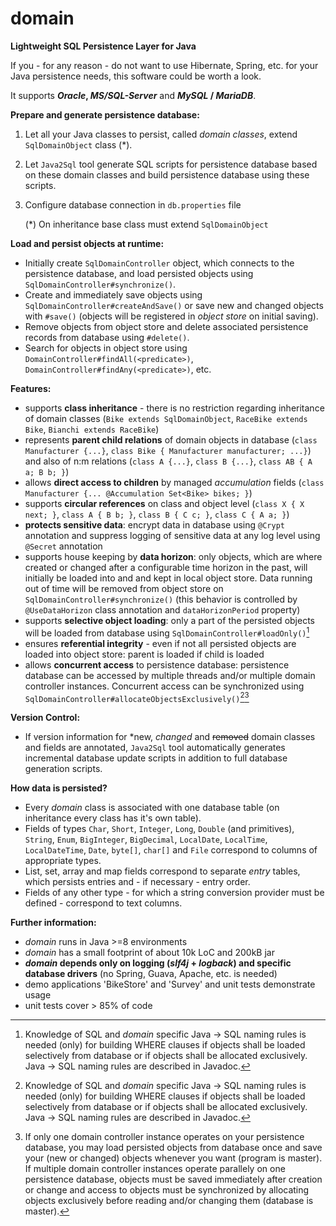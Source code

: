 # domain
**Lightweight SQL Persistence Layer for Java**

If you - for any reason - do not want to use Hibernate, Spring, etc. for your Java persistence needs, this software could be worth a look. 

It supports ***Oracle*, *MS/SQL-Server*** and ***MySQL* / *MariaDB***.

**Prepare and generate persistence database:**

1. Let all your Java classes to persist, called *domain classes*, extend `SqlDomainObject` class (*). 
2. Let `Java2Sql` tool generate SQL scripts for persistence database based on these domain classes and build persistence database using these scripts.
3. Configure database connection in `db.properties` file
   
   (*) On inheritance base class must extend `SqlDomainObject`

**Load and persist objects at runtime:**

- Initially create `SqlDomainController` object, which connects to the persistence database, and load persisted objects using `SqlDomainController#synchronize()`.
- Create and immediately save objects using `SqlDomainController#createAndSave()` or save new and changed objects with `#save()` (objects will be registered in *object store* on initial saving).
- Remove objects from object store and delete associated persistence records from database using `#delete()`.
- Search for objects in object store using `DomainController#findAll(<predicate>)`, `DomainController#findAny(<predicate>)`, etc.

**Features:**
- supports **class inheritance** - there is no restriction regarding inheritance of domain classes (`Bike extends SqlDomainObject`, `RaceBike extends Bike`, `Bianchi extends RaceBike`)
- represents **parent child relations** of domain objects in database (`class Manufacturer {...}`, `class Bike { Manufacturer manufacturer; ...}`) and also of n:m relations (`class A {...}`, `class B {...}`, `class AB { A a; B b; }`)
- allows **direct access to children** by managed *accumulation* fields (`class Manufacturer {... @Accumulation Set<Bike> bikes; }`)
- supports **circular references** on class and object level (`class X { X next; }`, `class A { B b; }`, `class B { C c; }`, `class C { A a; }`)
- **protects sensitive data**: encrypt data in database using `@Crypt` annotation and suppress logging of sensitive data at any log level using `@Secret` annotation
- supports house keeping by **data horizon**: only objects, which are where created or changed after a configurable time horizon in the past, will initially be loaded into and and kept in local object store. Data running out of time will be removed from object store on `SqlDomainController#synchronize()` (this behavior is controlled by `@UseDataHorizon` class annotation and `dataHorizonPeriod` property)
- supports **selective object loading**: only a part of the persisted objects will be loaded from database using `SqlDomainController#loadOnly()`[^1]
- ensures **referential integrity** - even if not all persisted objects are loaded into object store: parent is loaded if child is loaded
- allows **concurrent access** to persistence database: persistence database can be accessed by multiple threads and/or multiple domain controller instances. Concurrent access can be synchronized using `SqlDomainController#allocateObjectsExclusively()`[^1][^2]

[^1]: Knowledge of SQL and *domain* specific Java -> SQL naming rules is needed (only) for building WHERE clauses if objects shall be loaded selectively from database or if objects shall be allocated exclusively. Java -> SQL naming rules are described in Javadoc.
[^2]: If only one domain controller instance operates on your persistence database, you may load persisted objects from database once and save your (new or changed) objects whenever you want (program is master). If multiple domain controller instances operate parallely on one persistence database, objects must be saved immediately after creation or change and access to objects must be synchronized by allocating objects exclusively before reading and/or changing them (database is master). 

**Version Control:** 
- If version information for \*new, *changed* and ~~removed~~ domain classes and fields are annotated, `Java2Sql` tool automatically generates incremental database update scripts in addition to full database generation scripts.

**How data is persisted?**
- Every *domain* class is associated with one database table (on inheritance every class has it's own table).
- Fields of types `Char`, `Short`, `Integer`, `Long`, `Double` (and primitives), `String`, `Enum`, `BigInteger`, `BigDecimal`, `LocalDate`, `LocalTime`, `LocalDateTime`, `Date`, `byte[]`, `char[]` and `File` correspond to columns of appropriate types.
- List, set, array and map fields correspond to separate *entry* tables, which persists entries and - if necessary - entry order.
- Fields of any other type - for which a string conversion provider must be defined - correspond to text columns.

**Further information:**
- *domain* runs in Java >=8 environments
- *domain* has a small footprint of about 10k LoC and 200kB jar
- ***domain* depends only on logging (*slf4j* + *logback*) and specific database drivers** (no Spring, Guava, Apache, etc. is needed)
- demo applications 'BikeStore' and 'Survey' and unit tests demonstrate usage  
- unit tests cover > 85% of code
